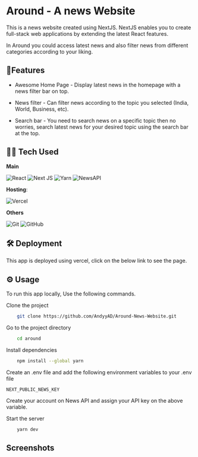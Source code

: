 
# Around - A news Website

This is a news website created using NextJS. NextJS enables you to create full-stack web applications by extending the latest React features. 

In Around you could access latest news and also filter news from different categories according to your liking.


## 🎈Features

 - Awesome Home Page - Display latest news in the homepage with a news filter bar on top.

 - News filter - Can filter news according to the topic you selected (India, World, Business, etc).

 - Search bar - You need to search news on a specific topic then no worries, search latest news for  your desired topic using the search bar at the top.


## 👨‍💻 Tech Used

**Main**

![React](https://img.shields.io/badge/react-%2320232a.svg?style=for-the-badge&logo=react&logoColor=%2361DAFB) 
![Next JS](https://img.shields.io/badge/Next-black?style=for-the-badge&logo=next.js&logoColor=white)
![Yarn](https://img.shields.io/badge/yarn-%232C8EBB.svg?style=for-the-badge&logo=yarn&logoColor=white)
![NewsAPI](https://img.shields.io/badge/NewsAPI-005571?style=for-the-badge&logo=newsapi)

**Hosting**: 

![Vercel](https://img.shields.io/badge/vercel-%23000000.svg?style=for-the-badge&logo=vercel&logoColor=white)

**Others**

![Git](https://img.shields.io/badge/git-%23F05033.svg?style=for-the-badge&logo=git&logoColor=white)
![GitHub](https://img.shields.io/badge/github-%23121011.svg?style=for-the-badge&logo=github&logoColor=white)


## 🛠️ Deployment

This app is deployed using vercel, click on the below link to see the page.

## ⚙️ Usage

To run this app locally, Use the following commands.

Clone the project

```bash
    git clone https://github.com/AndyyAD/Around-News-Website.git
```

Go to the project directory

```bash
    cd around
```

Install dependencies

```bash
    npm install --global yarn
```

Create an .env file and add the following environment variables to your .env file

`NEXT_PUBLIC_NEWS_KEY`

Create your account on News API and assign your API key on the above variable.

Start the server

```bash
    yarn dev
```


## Screenshots
